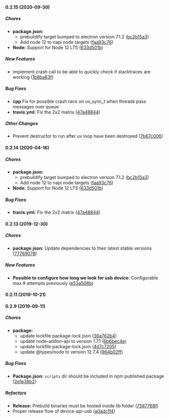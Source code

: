 #### 0.2.15 (2020-09-30)

##### Chores

* **package.json:**
  *  prebuildify target bumped to electron version 7.1.2 ([bc2b15a3](https://github.com/Huddly/device-api-usb/commit/bc2b15a3a88211d40206be8f44ff90295a6d5501))
  *  Add node 12 to napi node targets ([faa93c76](https://github.com/Huddly/device-api-usb/commit/faa93c760bb1b7108475cd18f44f6d6f7447fcb8))
* **Node:**  Support for Node 12 LTS ([633d501b](https://github.com/Huddly/device-api-usb/commit/633d501bf8ada15b5d2ffe413fa1f4cae7507de4))

##### New Features

*  implement crash call to be able to quickly check if stacktraces are working ([1b8ba63f](https://github.com/Huddly/device-api-usb/commit/1b8ba63f57b2d9e99be451b426b662d48ee3c99c))

##### Bug Fixes

* **cpp** Fix for possible crash race on uv_sync_t when threads pass messages over queue
* **travis.yml:**  Fix the 2x2 matrix ([47a48844](https://github.com/Huddly/device-api-usb/commit/47a48844397520b88f819ccf1fb28c30eb639263))

##### Other Changes

*  Prevent destructor to run after uv loop have been destroyed ([7b67c006](https://github.com/Huddly/device-api-usb/commit/7b67c0066c441a39109cc2e84ea5dd52d6b3bf65))


#### 0.2.14 (2020-04-16)

##### Chores

* **package.json:**
  *  prebuildify target bumped to electron version 7.1.2 ([bc2b15a3](https://github.com/Huddly/device-api-usb/commit/bc2b15a3a88211d40206be8f44ff90295a6d5501))
  *  Add node 12 to napi node targets ([faa93c76](https://github.com/Huddly/device-api-usb/commit/faa93c760bb1b7108475cd18f44f6d6f7447fcb8))
* **Node:**  Support for Node 12 LTS ([633d501b](https://github.com/Huddly/device-api-usb/commit/633d501bf8ada15b5d2ffe413fa1f4cae7507de4))

##### Bug Fixes

* **travis.yml:**  Fix the 2x2 matrix ([47a48844](https://github.com/Huddly/device-api-usb/commit/47a48844397520b88f819ccf1fb28c30eb639263))

#### 0.2.13 (2019-12-30)

##### Chores

* **package.json:**  Update dependencies to their latest stable versions ([77769078](https://github.com/Huddly/device-api-usb/commit/77769078c8fea381710ef76ef69d5959e0e093cd))

##### New Features

* **Possible to configure how long we look for usb device:**  Configurable max # attempts previously ([e53a508b](https://github.com/Huddly/device-api-usb/commit/e53a508b57284f748ff5fbded37d09d7ae89eb14))

#### 0.2.11 (2019-10-21)

#### 0.2.9 (2019-09-11)

##### Chores

* **package:**
  *  update lockfile package-lock.json ([36a762b4](https://github.com/Huddly/device-api-usb/commit/36a762b424e165f1c1eb8fab14f15eb1949a350f))
  *  update node-addon-api to version 1.7.1 ([6b6bec4e](https://github.com/Huddly/device-api-usb/commit/6b6bec4e252d3536929f792a7e090761766a82b8))
  *  update lockfile package-lock.json ([4d7c7205](https://github.com/Huddly/device-api-usb/commit/4d7c7205fc5eb7c65bf6195160c04eeae342905b))
  *  update @types/node to version 12.7.4 ([964b02ff](https://github.com/Huddly/device-api-usb/commit/964b02ff0037443e2d4ec9e414decc21036d934e))

##### Bug Fixes

* **Package.json:**  `scripts` dir should be included in npm published package ([2e1e38b2](https://github.com/Huddly/device-api-usb/commit/2e1e38b2e7850bb99815f576f6ab68eade58291f))

##### Refactors

* **Release:**  Prebuild binaries must be hosted inside lib folder ([7587768f](https://github.com/Huddly/device-api-usb/commit/7587768fdb17cab087ba9f0b66cafbfd4edd45de))
*  Proper release flow of device-api-usb ([a0adc1f4](https://github.com/Huddly/device-api-usb/commit/a0adc1f4a530e13f45a21e9b343231cfa1ffb2dd))

